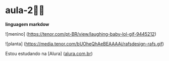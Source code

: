 # aula-2🚴‍♀️
**linguagem markdow**

![menino] (https://tenor.com/pt-BR/view/laughing-baby-lol-gif-9445212)

![planta] (https://media.tenor.com/bUOheQhAeBEAAAAj/rafsdesign-rafs.gif)

Estou estudando na [Alura] ([alura.com.br](https://www.alurastart.com.br/))

